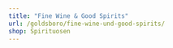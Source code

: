 ```yaml
---
title: "Fine Wine & Good Spirits"
url: /goldsboro/fine-wine-und-good-spirits/
shop: Spirituosen
---
```

